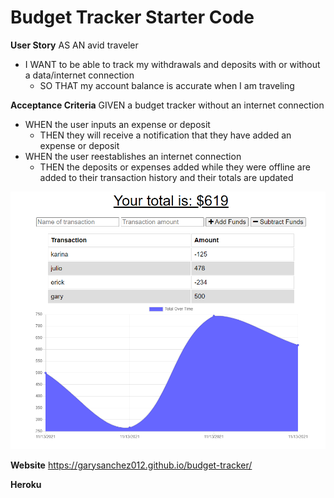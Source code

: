 # Budget Tracker Starter Code

**User Story**
AS AN avid traveler
- I WANT to be able to track my withdrawals and deposits with or without a data/internet connection
    - SO THAT my account balance is accurate when I am traveling 

**Acceptance Criteria**
GIVEN a budget tracker without an internet connection
- WHEN the user inputs an expense or deposit
    - THEN they will receive a notification that they have added an expense or deposit
- WHEN the user reestablishes an internet connection
    - THEN the deposits or expenses added while they were offline are added to their transaction history and their totals are updated

![This is an image](./budget.png)

**Website**
https://garysanchez012.github.io/budget-tracker/

**Heroku**
